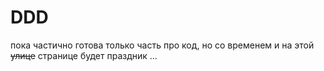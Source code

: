 # DDD

пока частично готова только часть про код, но со временем и на этой ~~улице~~ странице будет праздник ...
